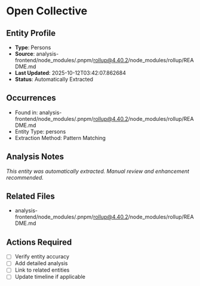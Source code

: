 # Open Collective

## Entity Profile
- **Type**: Persons
- **Source**: analysis-frontend/node_modules/.pnpm/rollup@4.40.2/node_modules/rollup/README.md
- **Last Updated**: 2025-10-12T03:42:07.862684
- **Status**: Automatically Extracted

## Occurrences
- Found in: analysis-frontend/node_modules/.pnpm/rollup@4.40.2/node_modules/rollup/README.md
- Entity Type: persons
- Extraction Method: Pattern Matching

## Analysis Notes
*This entity was automatically extracted. Manual review and enhancement recommended.*

## Related Files
- analysis-frontend/node_modules/.pnpm/rollup@4.40.2/node_modules/rollup/README.md

## Actions Required
- [ ] Verify entity accuracy
- [ ] Add detailed analysis
- [ ] Link to related entities
- [ ] Update timeline if applicable
